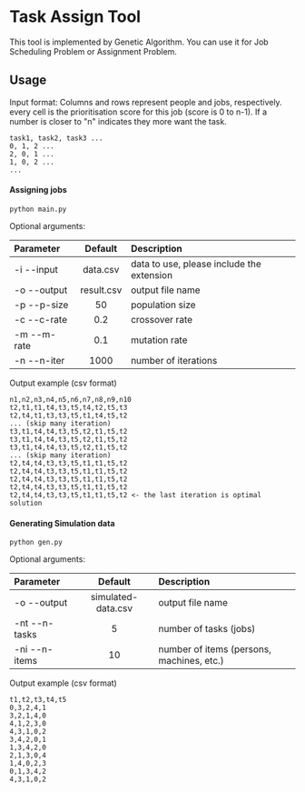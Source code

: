 # Task Assign Tool
This tool is implemented by Genetic Algorithm. You can use it for Job Scheduling Problem or Assignment Problem.
## Usage

Input format: Columns and rows represent people and jobs, respectively. every cell is the prioritisation score for this
job (score is 0 to n-1). If a number is closer to "n" indicates they more want the task.

```
task1, task2, task3 ...
0, 1, 2 ...
2, 0, 1 ...
1, 0, 2 ...
...
```

#### Assigning jobs

```
python main.py
```

Optional arguments:

| Parameter   |   Default    | Description                               |
|:------------|:------------:|:------------------------------------------|
| -i --input  |   data.csv   | data to use, please include the extension |
| -o --output |  result.csv  | output file name                          |
| -p --p-size |      50      | population size                           |
| -c --c-rate |     0.2      | crossover rate                            |
| -m --m-rate |     0.1      | mutation rate                             |
| -n --n-iter |     1000     | number of iterations                      |

Output example (csv format)

```
n1,n2,n3,n4,n5,n6,n7,n8,n9,n10
t2,t1,t1,t4,t3,t5,t4,t2,t5,t3
t2,t4,t1,t3,t3,t5,t1,t4,t5,t2
... (skip many iteration)
t3,t1,t4,t4,t3,t5,t2,t1,t5,t2
t3,t1,t4,t4,t3,t5,t2,t1,t5,t2
t3,t1,t4,t4,t3,t5,t2,t1,t5,t2
... (skip many iteration)
t2,t4,t4,t3,t3,t5,t1,t1,t5,t2
t2,t4,t4,t3,t3,t5,t1,t1,t5,t2
t2,t4,t4,t3,t3,t5,t1,t1,t5,t2
t2,t4,t4,t3,t3,t5,t1,t1,t5,t2
t2,t4,t4,t3,t3,t5,t1,t1,t5,t2 <- the last iteration is optimal solution
```

#### **Generating Simulation data**

```
python gen.py
```

Optional arguments:

| Parameter     |      Default       | Description                               |
|:--------------|:------------------:|:------------------------------------------|
| -o --output   | simulated-data.csv | output file name                          |
| -nt --n-tasks |         5          | number of tasks (jobs)                    |
| -ni --n-items |         10         | number of items (persons, machines, etc.) |

Output example (csv format)

```
t1,t2,t3,t4,t5
0,3,2,4,1
3,2,1,4,0
4,1,2,3,0
4,3,1,0,2
3,4,2,0,1
1,3,4,2,0
2,1,3,0,4
1,4,0,2,3
0,1,3,4,2
4,3,1,0,2
```